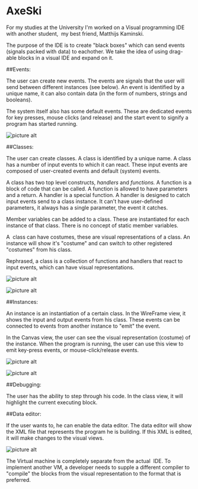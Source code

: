 # AxeSki

For my studies at the University I'm worked on a Visual programming IDE with another student,  my best friend, Matthijs Kaminski.

The purpose of the IDE is to create "black boxes" which can send events (signals packed with data) to eachother. We take the idea of using drag-able blocks in a visual IDE and expand on it.

##Events:

The user can create new events. The events are signals that the user will send between different instances (see below). An event is identified by a unique name, it can also contain data (in the form of numbers, strings and booleans).

The system itself also has some default events. These are dedicated events for key presses, mouse clicks (and release) and the start event to signify a program has started running.

![picture alt](http://axel.thefaceless.be/wp-content/uploads/2015/05/psopv_2014-2015_screenshot_2-1024x640.png "Event Creation")

##Classes:

The user can create classes. A class is identified by a unique name. A class has a number of input events to which it can react. These input events are composed of user-created events and default (system) events.

A class has two top level constructs, <em>handlers</em> and <em>functions. </em>A function is a block of code that can be called. A function is allowed to have parameters and a return. A handler is a special function. A handler is designed to catch input events send to a class instance. It can't have user-defined parameters, it always has a single parameter, the event it catches.

Member variables can be added to a class. These are instantiated for each instance of that class. There is no concept of static member variables.

A  class can have costumes, these are visual representations of a class. An instance will show it's "costume" and can switch to other registered "costumes" from his class.

Rephrased, a class is a collection of functions and handlers that react to input events, which can have visual representations.

![picture alt](http://axel.thefaceless.be/wp-content/uploads/2015/05/psopv_2014-2015_screenshot_3-1024x640.png)

![picture alt](http://axel.thefaceless.be/wp-content/uploads/2015/05/psopv_2014-2015_screenshot_4-1024x640.png)

##Instances:

An instance is an instantiation of a certain class. In the WireFrame view, it shows the input and output events from his class. These events can be connected to events from another instance to "emit" the event.

In the Canvas view, the user can see the visual representation (costume) of the instance. When the program is running, the user can use this view to emit key-press events, or mouse-click/release events.

![picture alt](http://axel.thefaceless.be/wp-content/uploads/2015/05/psopv_2014-2015_screenshot_7-1024x640.png)

![picture alt](http://axel.thefaceless.be/wp-content/uploads/2015/05/psopv_2014-2015_screenshot_6-1024x640.png)

##Debugging:

The user has the ability to step through his code. In the class view, it will highlight the current executing block.

##Data editor:

If the user wants to, he can enable the data editor. The data editor will show the XML file that represents the program he is building. If this XML is edited, it will make changes to the visual views.

![picture alt](http://axel.thefaceless.be/wp-content/uploads/2015/05/psopv_2014-2015_screenshot_9-1024x640.png)

The Virtual machine is completely separate from the actual  IDE. To implement another VM, a developer needs to supple a different compiler to "compile" the blocks from the visual representation to the format that is preferred.
